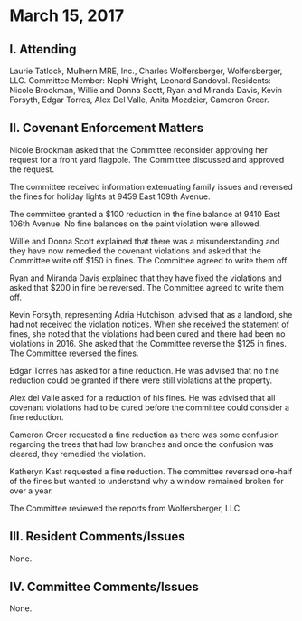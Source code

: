 <!---
title: March 15, 2017 Minutes
layout: minutes.html
collection: minutes
date: 2017-03-15
draft: false
--->
# March 15, 2017

## I. Attending
Laurie Tatlock, Mulhern MRE, Inc., Charles Wolfersberger, Wolfersberger, LLC.  Committee Member: Nephi Wright, Leonard Sandoval.  Residents: Nicole Brookman, Willie and Donna Scott, Ryan and Miranda Davis, Kevin Forsyth, Edgar Torres, Alex Del Valle, Anita Mozdzier, Cameron Greer.

## II. Covenant Enforcement Matters
Nicole Brookman asked that the Committee reconsider approving her request for a front yard flagpole.  The Committee discussed and approved the request.

The committee received information extenuating family issues and reversed the fines for holiday lights at 9459 East 109th Avenue.

The committee granted a $100 reduction in the fine balance at 9410 East 106th Avenue.  No fine balances on the paint violation were allowed.

Willie and Donna Scott explained that there was a misunderstanding and they have now remedied the covenant violations and asked that the Committee write off $150 in fines.  The Committee agreed to write them off.

Ryan and Miranda Davis explained that they have fixed the violations and asked that $200 in fine be reversed.  The Committee agreed to write them off.

Kevin Forsyth, representing Adria Hutchison, advised that as a landlord, she had not received the violation notices.  When she received the statement of fines, she noted that the violations had been cured and there had been no violations in 2016.  She asked that the Committee reverse the $125 in fines.  The Committee reversed the fines.

Edgar Torres has asked for a fine reduction.  He was advised that no fine reduction could be granted if there were still violations at the property. 

Alex del Valle asked for a reduction of his fines.  He was advised that all covenant violations had to be cured before the committee could consider a fine reduction. 

Cameron Greer requested a fine reduction as there was some confusion regarding the trees that had low branches and once the confusion was cleared, they remedied the violation.

Katheryn Kast requested a fine reduction.  The committee reversed one-half of the fines but wanted to understand why a window remained broken for over a year.

The Committee reviewed the reports from Wolfersberger, LLC

## III. Resident Comments/Issues
None.

## IV. Committee Comments/Issues
None.

